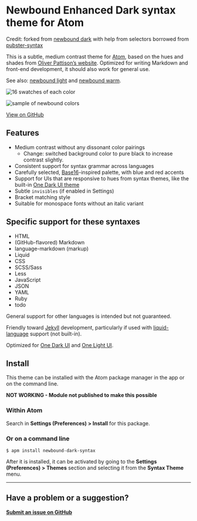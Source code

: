 # Newbound Enhanced Dark syntax theme for Atom

Credit: forked from [newbound dark](https://atom.io/themes/newbound-dark-syntax) with help from selectors borrowed from [pubster-syntax](https://atom.io/themes/pubster-syntax)

This is a subtle, medium contrast theme for [Atom](https://atom.io), based on the hues and shades from [Oliver Pattison’s website](https://olivermak.es). Optimized for writing Markdown and front-end development, it should also work for general use.

See also: [newbound light](https://atom.io/themes/newbound-light-syntax) and [newbound warm](https://atom.io/themes/newbound-warm-syntax).

![16 swatches of each color](http://opensource.olivermak.es/images/2016-03-29-newbound-dark-swatches.png)

![sample of newbound colors](http://opensource.olivermak.es/images/2016-03-30-newbound-dark-sample.png)

[View on GitHub](https://github.com/kellerj/newbound-enhanced-dark-syntax)

## Features

- Medium contrast without any dissonant color pairings
    - Change: switched background color to pure black to increase contrast slightly.
- Consistent support for syntax grammar across languages
- Carefully selected, [Base16](https://github.com/chriskempson/base16)-inspired palette, with blue and red accents
- Support for UIs that are responsive to hues from syntax themes, like the built-in [One Dark UI theme](https://atom.io/themes/one-dark-ui)
- Subtle `invisibles` (if enabled in Settings)
- Bracket matching style
- Suitable for monospace fonts without an italic variant

## Specific support for these syntaxes

- HTML
- (GitHub-flavored) Markdown
- language-markdown (markup)
- Liquid
- CSS
- SCSS/Sass
- Less
- JavaScript
- JSON
- YAML
- Ruby
- todo

General support for other languages is intended but not guaranteed.

Friendly toward [Jekyll](https://jekyllrb.com) development, particularly if used with [liquid-language](https://atom.io/packages/language-liquid) support (not built-in).

Optimized for [One Dark UI](https://atom.io/themes/one-dark-ui) and [One Light UI](https://atom.io/themes/one-light-ui).

## Install

This theme can be installed with the Atom package manager in the app or on the command line.

**NOT WORKING - Module not published to make this possible**

### Within Atom

Search in **Settings (Preferences) > Install** for this package.

### Or on a command line

`$ apm install newbound-dark-syntax`

After it is installed, it can be activated by going to the **Settings (Preferences) > Themes** section and selecting it from the **Syntax Theme** menu.

---

## Have a problem or a suggestion?

**[Submit an issue on GitHub](https://github.com/kellerj/newbound-enhanced-dark-syntax/issues)**
